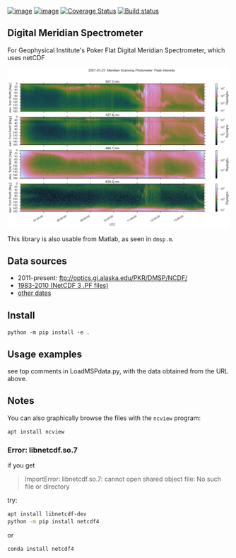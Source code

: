 [![image](https://zenodo.org/badge/DOI/10.5281/zenodo.167565.svg)](https://doi.org/10.5281/zenodo.167565)
[![image](https://travis-ci.org/scivision/digital-meridian-spectrometer.svg?branch=master)](https://travis-ci.org/scivision/digital-meridian-spectrometer)
[![Coverage Status](https://coveralls.io/repos/github/scivision/digital-meridian-spectrometer/badge.svg?branch=master)](https://coveralls.io/github/scivision/digital-meridian-spectrometer?branch=master)
[![Build status](https://ci.appveyor.com/api/projects/status/r7044ijm5pgmawwg?svg=true)](https://ci.appveyor.com/project/scivision/digital-meridian-spectrometer)


## Digital Meridian Spectrometer

For Geophysical Institute's Poker Flat Digital Meridian Spectrometer, which uses netCDF

![example of PF-DMSP data](tests/demo.png)

This library is also usable from Matlab, as seen in `dmsp.m`.


## Data sources

* 2011-present: ftp://optics.gi.alaska.edu/PKR/DMSP/NCDF/
* [1983-2010 (NetCDF 3 .PF files)](http://optics.gi.alaska.edu/realtime/data/msp/pkr)
* [other dates](http://optics.gi.alaska.edu/realtime/data/archive/PKR_MSP_X/)


## Install

    python -m pip install -e .

## Usage examples

see top comments in LoadMSPdata.py, with the data obtained from the URL above.

## Notes

You can also graphically browse the files with the `ncview` program:
```sh
apt install ncview
```

### Error: libnetcdf.so.7

if you get

> ImportError: libnetcdf.so.7: cannot open shared object file: No such file or directory

try:
```sh
apt install libnetcdf-dev
python -m pip install netcdf4
```
or
```sh
conda install netcdf4
```
